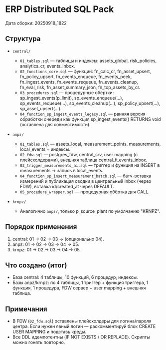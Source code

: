# ERP Distributed SQL Pack

Дата сборки: 20250918_1822

## Структура
- `central/`
  - `01_tables.sql` — таблицы и индексы: assets_global, risk_policies, analytics_cr, events_inbox.
  - `02_functions_core.sql` — функции: fn_calc_cr, fn_asset_upsert, fn_policy_upsert, fn_events_enqueue, fn_events_peek, fn_ingest_events, fn_events_requeue, fn_events_cleanup, fn_eval_risk, fn_asset_summary_json, fn_top_assets_by_cr.
  - `03_procedures.sql` — процедурные обёртки: sp_ingest_events(p_limit), sp_events_enqueue(...), sp_events_requeue(...), sp_events_cleanup(...), sp_policy_upsert(...), sp_asset_upsert(...).
  - `04_function_sp_ingest_events_legacy.sql` — ранняя версия обработки очереди как функция sp_ingest_events() RETURNS void (оставлена для совместимости).

- `anpz/`
  - `01_tables.sql` — assets_local, measurement_points, measurements, local_events + индексы.
  - `02_fdw.sql` — postgres_fdw, central_srv, user mapping (с плейсхолдерами), внешняя таблица central_ft.events_inbox.
  - `03_trigger_measurements_ai.sql` — триггер и функция на INSERT в measurements → запись в local_events.
  - `04_function_sp_insert_measurement_batch.sql` — батч-вставка измерений и публикация сводки в центральный inbox (через FDW), вставка id/created_at через DEFAULT.
  - `05_procedure_wrapper.sql` — процедурная обёртка для CALL.

- `krnpz/`
  - Аналогично `anpz/`, только p_source_plant по умолчанию "KRNPZ".

## Порядок применения
1) central: 01 → 02 → 03 → (опционально 04).
2) anpz:   01 → 02 → 03 → 04 → 05.
3) krnpz:  01 → 02 → 03 → 04 → 05.

## Что создано (итог)
- База central: 4 таблицы, 10 функций, 6 процедур, индексы.
- Базы anpz/krnpz: по 4 таблицы, 1 триггер + функция триггера, 1 функция, 1 процедура, FDW сервер + user mapping + внешняя таблица.

## Примечания
- В FDW (`02_fdw.sql`) оставлены плейсхолдеры для логина/пароля центра. Если нужен явный логин — раскомментируй блок CREATE USER MAPPING и подставь креды.
- Все DDL идемпотентны (IF NOT EXISTS / OR REPLACE). Скрипты можно гонять повторно.
